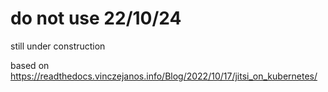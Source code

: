 # do not use 22/10/24

still under construction

based on https://readthedocs.vinczejanos.info/Blog/2022/10/17/jitsi_on_kubernetes/
